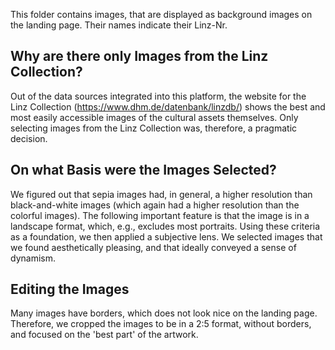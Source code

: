 This folder contains images, that are displayed as background images on the landing page. Their names indicate their Linz-Nr.

## Why are there only Images from the Linz Collection?
Out of the data sources integrated into this platform, the website for the Linz Collection (https://www.dhm.de/datenbank/linzdb/) shows the best and most easily accessible images of the cultural assets themselves. Only selecting images from the Linz Collection was, therefore, a pragmatic decision.

## On what Basis were the Images Selected?
We figured out that sepia images had, in general, a higher resolution than black-and-white images (which again had a higher resolution than the colorful images).
The following important feature is that the image is in a landscape format, which, e.g., excludes most portraits.
Using these criteria as a foundation, we then applied a subjective lens. We selected images that we found aesthetically pleasing, and that ideally conveyed a sense of dynamism.

## Editing the Images
Many images have borders, which does not look nice on the landing page. Therefore, we cropped the images to be in a 2:5 format, without borders, and focused on the 'best part' of the artwork.
